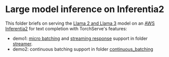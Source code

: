 # Large model inference on Inferentia2

This folder briefs on serving the [Llama 2 and Llama 3](https://huggingface.co/meta-llama) model on an [AWS Inferentia2](https://aws.amazon.com/ec2/instance-types/inf2/) for text completion with TorchServe's features:

* demo1: [micro batching](https://github.com/pytorch/serve/tree/96450b9d0ab2a7290221f0e07aea5fda8a83efaf/examples/micro_batching) and [streaming response](https://github.com/pytorch/serve/blob/96450b9d0ab2a7290221f0e07aea5fda8a83efaf/docs/inference_api.md#curl-example-1) support in folder [streamer](streamer).
* demo2: continuous batching support in folder [continuous_batching](continuous_batching)
